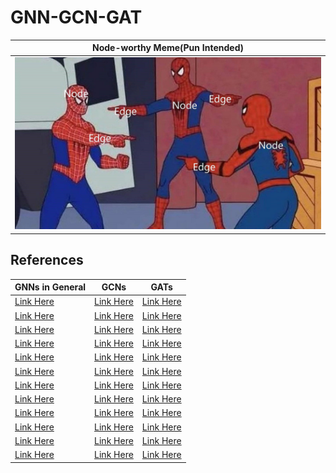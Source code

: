 # GNN-GCN-GAT

|Node-worthy Meme(Pun Intended)|
|------------------------------|
|![spoderman](https://github.com/aryashah2k/GNN_GCN_GAT/blob/main/assets/graphman.jpg)|

## References
|GNNs in General|GCNs|GATs|
|---------------|----|----|
|<a href="">Link Here</a>|<a href="">Link Here</a>|<a href="">Link Here</a>|
|<a href="">Link Here</a>|<a href="">Link Here</a>|<a href="">Link Here</a>|
|<a href="">Link Here</a>|<a href="">Link Here</a>|<a href="">Link Here</a>|
|<a href="">Link Here</a>|<a href="">Link Here</a>|<a href="">Link Here</a>|
|<a href="">Link Here</a>|<a href="">Link Here</a>|<a href="">Link Here</a>|
|<a href="">Link Here</a>|<a href="">Link Here</a>|<a href="">Link Here</a>|
|<a href="">Link Here</a>|<a href="">Link Here</a>|<a href="">Link Here</a>|
|<a href="">Link Here</a>|<a href="">Link Here</a>|<a href="">Link Here</a>|
|<a href="">Link Here</a>|<a href="">Link Here</a>|<a href="">Link Here</a>|
|<a href="">Link Here</a>|<a href="">Link Here</a>|<a href="">Link Here</a>|
|<a href="">Link Here</a>|<a href="">Link Here</a>|<a href="">Link Here</a>|
|<a href="">Link Here</a>|<a href="">Link Here</a>|<a href="">Link Here</a>|